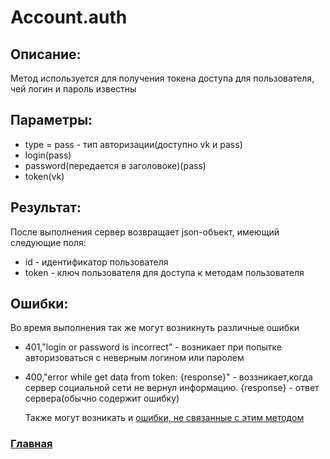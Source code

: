 # Acсount.auth

## Описание:
Метод используется для получения токена доступа для пользователя, чей логин и пароль известны

## Параметры:
* type = pass - тип авторизации(доступно vk и pass)
* login(pass)
* password(передается в заголовоке)(pass)
* token(vk)

## Результат:
После выполнения сервер возвращает json-объект, имеющий следующие поля:
* id - идентификатор пользователя
* token - ключ пользователя для доступа к методам пользователя

## Ошибки:
Во время выполнения так же могут возникнуть различные ошибки
* 401,"login or password is incorrect" - возникает при попытке авторизоваться с неверным логином или паролем
* 400,"error while get data from token: {response}" - воззникает,когда сервер социальной сети не вернул информацию. {response} - ответ сервера(обычно содержит ошибку)

    Также могут возникать и [ошибки, не связанные с этим методом](../errors.md "Список ошибок")

### [Главная](../docs.md "Главная страница документации")
